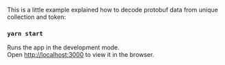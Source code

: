 This is a little example explained how to decode protobuf data from unique collection and token:

### `yarn start`

Runs the app in the development mode.\
Open [http://localhost:3000](http://localhost:3000) to view it in the browser.